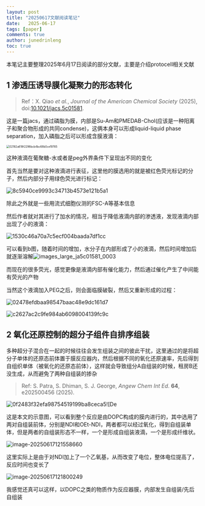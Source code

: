 ```yaml
---
layout: post
title: "20250617文献阅读笔记"
date:   2025-06-17
tags: [paper]
comments: true
author: junedrinleng
toc: true
---
```


本笔记主要整理2025年6月17日阅读的部分文献，主要是介绍protocell相关文献

<!-- more -->

## 1 渗透压诱导膜化凝聚力的形态转化

> Ref：X. Qiao *et al.*, *Journal of the American Chemical Society* (2025), doi:[10.1021/jacs.5c01581](https://doi.org/10.1021/jacs.5c01581).

这是一篇jacs，通过磷脂为膜，内部是Su-Am和PMEDAB-Chol(应该是一种阳离子和聚合物形成的共同condense)，这俩本身可以形成liquid-liquid phase separation，加入磷脂之后可以形成含膜液滴：

<img src="https://raw.githubusercontent.com/JuneDrinleng/JuneDrinleng.github.io/main/img/2025-06-17-paper_report/02182a618f2296bcb4bc68b0ce19765.png" alt="02182a618f2296bcb4bc68b0ce19765" style="zoom: 50%;" />

这种液滴在葡聚糖-水或者是peg外界条件下呈现出不同的变化

首先当然是要对这种液滴进行表征，这里他的膜选用的就是被红色荧光标记的分子，然后内部分子用绿色荧光进行标记：

![8c5940ce9993c34713b4573e121b5a1](https://raw.githubusercontent.com/JuneDrinleng/JuneDrinleng.github.io/main/img/2025-06-17-paper_report/8c5940ce9993c34713b4573e121b5a1.png)

除此之外就是一些用流式细胞仪测的FSC-A等基本信息



然后作者就对其进行了加水的情况，相当于降低液滴内部的渗透液，发现液滴内部出现了小的液滴：

![1530c46a70a7c5ecf004baada7df1cc](https://raw.githubusercontent.com/JuneDrinleng/JuneDrinleng.github.io/main/img/2025-06-17-paper_report/1530c46a70a7c5ecf004baada7df1cc.png)

可以看到b图，随着时间的增加，水分子在内部形成了小的液滴，然后时间增加后就逐渐溶解![images_large_ja5c01581_0003](https://raw.githubusercontent.com/JuneDrinleng/JuneDrinleng.github.io/main/img/2025-06-17-paper_report/images_large_ja5c01581_0003.jpeg)

而现在的很多荧光，感觉更像是液滴内部有催化能力，然后通过催化产生了中间能有荧光的产物

当然这个液滴加入PEG之后，则会面临膜破裂，然后又重新形成的过程：

![02478efdbaa98547baac48e9dc161d7](https://raw.githubusercontent.com/JuneDrinleng/JuneDrinleng.github.io/main/img/2025-06-17-paper_report/02478efdbaa98547baac48e9dc161d7.png)

![c2627ac2c9fe984ab6098004139fc9c](https://raw.githubusercontent.com/JuneDrinleng/JuneDrinleng.github.io/main/img/2025-06-17-paper_report/c2627ac2c9fe984ab6098004139fc9c.png)

## 2 氧化还原控制的超分子组件自排序组装

多种超分子混合在一起的时候往往会发生组装之间的彼此干扰，这里通过的是将超分子单体的还原态前体置于膜反应器内，然后根据不同的氧化还原速率，先后得到自组织单体（被氧化的还原态前体），这样就会导致组分A自组装的时候，租房B还没生成，从而避免了两种自组装的掺杂

> Ref: S. Patra, S. Dhiman, S. J. George, *Angew Chem Int Ed*. **64**, e202500456 (2025).

![0f2483f32efa98754519199ba8ceca5](https://raw.githubusercontent.com/JuneDrinleng/JuneDrinleng.github.io/main/img/2025-06-17-paper_report/0f2483f32efa98754519199ba8ceca5.png)![De

这是本文的示意图，可以看到整个反应是由DOPC构成的膜内进行的，其中选用了两对自组装前体，分别是NDI和OEt-NDI，两者都可以经过氧化，得到自组装单体，但是两者的自组装形态不一样，一个是形成自组装液滴，一个是形成纤维状。

![image-20250617121558660](https://raw.githubusercontent.com/JuneDrinleng/JuneDrinleng.github.io/main/img/2025-06-17-paper_report/image-20250617121558660.png)

这里实际上是由于对NDI加上了一个乙氧基，从而改变了电位，整体电位提高了，反应时间也变长了

![image-20250617121800249](https://raw.githubusercontent.com/JuneDrinleng/JuneDrinleng.github.io/main/img/2025-06-17-paper_report/image-20250617121800249.png)

我感觉还真可以这样，以DOPC之类的物质作为反应器膜，内部发生自组装/先后自组装
